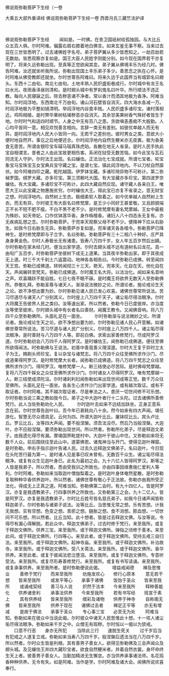 佛说观弥勒菩萨下生经（一卷


大乘五大部外重译经
佛说观弥勒菩萨下生经一卷
西晋月氏三藏竺法护译


　　

佛说观弥勒菩萨下生经
　　闻如是。一时佛。在舍卫国祇树给孤独园。与大比丘众五百人俱。尔时阿难。偏露右肩右膝着地白佛言。如来玄鉴无事不察。当来过去现在三世皆悉明了。过去诸佛姓字名号。弟子菩萨翼从多少皆悉知之。一劫百劫若无数劫。皆悉观察亦复如是。国王大臣人民姓字则能分别。如今现在国界若干亦复明了。将来久远弥勒出现。至真等正觉欲闻其变。弟子翼从佛境丰乐为经几时。佛告阿难。汝还就坐听我所说。弥勒出现国土丰乐弟子多少。善思念之执在心怀。是时阿难从佛受教即还就坐。尔时世尊告阿难曰。将来久远于此国界当有城郭名曰翅头。东西十二由旬。南北七由旬。土地丰熟人民炽盛街巷成行。尔时城中有龙王名曰水光。夜雨香泽昼则清和。是时翅头城中有罗刹鬼名曰叶华。所行顺法不违正教。每向人民寝寐之后。除去秽恶诸不净者。常以香汁而洒其地极为香净。阿难当知。尔时阎浮地。东西南北千万由旬。诸山河石壁皆自消灭。四大海水各减一万。时阎浮地极为平整如镜清明。举阎浮地内谷食丰贱。人民炽盛多诸珍宝。诸村落相近。鸡鸣相接。是时弊华果树枯竭秽恶亦自消灭。其余甘美果树香气殊好者皆生于地。尔时时气和适四时顺节。人身之中无有百八之患。贪欲嗔恚愚痴不大殷勤。人心均平皆同一意。相见欢悦善言相向。言辞一类无有差别。如彼优单越人而无有异。是时阎浮地内人民大小皆同一向。无若干之差别也。彼时男女之类。意欲大小便时地自然开。事讫之后地便还合。尔时阎浮地内自然生粳米亦无皮裹。极为香美食无患苦。所谓金银珍宝车磲马瑙真珠虎珀。各散在地无人省录。是时人民手执此宝自相谓言。昔者之人由此宝故更相伤害。系闭在狱受无数苦恼。如今此宝与瓦石同流无人守护。尔时法王出现。名曰蠰佉。正法治化七宝成就。所谓七宝者。轮宝象宝马宝珠宝玉女宝典兵宝守藏之宝。是谓七宝。镇此阎浮地内。不以刀杖自然靡伏。如今阿难四珍之藏。乾陀越国。伊罗钵宝藏。多诸珍琦异物不可称计。第二弥梯罗国。绸罗大藏。亦多珍宝。第三须赖吒大国。有大宝藏亦多珍宝。第四波罗奈蠰佉。有大宝藏。多诸珍宝不可称计。此四大藏自然应现。诸守藏人各来白王。唯愿大王以此宝藏之物惠施贫穷。尔时蠰佉大王。得此宝已亦复不省录之。意无财宝之想。时阎浮地内。自然树上生衣。极细柔软人取着之。如今优单越人自然树上生衣。而无有异。尔时彼王有大臣名曰修梵摩。是王少小同好王甚爱敬。又且颜貌端正不长不短不肥不瘦。不白不黑不老不少。是时修梵摩有妻名梵摩越。王女中最极为殊妙。如天帝妃。口作优钵莲华香。身作栴檀香。诸妇人八十四态永无复有。亦无疾病乱想之念。尔时弥勒菩萨。于兜率天观察父母不老不少。便降神下应从右胁生。如我今日右胁生无异。弥勒菩萨亦复如是。兜率诸天各各唱令。弥勒菩萨已降神生。是时修梵摩即与子立字。名曰弥勒。弥勒菩萨有三十二相八十种好。庄严其身身黄金色。尔时人寿极长无有诸患。皆寿八万四千岁。女人年五百岁然后出嫡。尔时弥勒在家未经几时。便当出家学道。尔时去翅头城不远有道树名曰龙花。高一由旬广五百步。时弥勒菩萨坐彼树下成无上道果。当其夜半弥勒出家。即于其夜成无上道。时三千大千刹土六返震动。地神各各相告曰。今时弥勒已成佛。转至闻四天王宫。弥勒已成佛道。转转闻彻三十三天。艳天。兜率天。化自在天。他化自在天。声闻展转至梵天。弥勒已成佛道。尔时魔王名大将。以法治化。闻如来名音响之声。欢喜踊跃不能自胜。七日七夜不眠不寐。是时魔王将欲界无数天人至弥勒佛所。恭敬礼拜。弥勒圣尊与诸天人。渐渐说法微妙之论。所谓论者。施论戒论生天之论。欲不净想出要为妙。尔时弥勒见诸人民已发心欢喜。诸佛世尊常所说法。苦习尽道尽与诸天人广分别其义。尔时座上八万四千天子。诸尘垢尽得法眼净。尔时大将魔王告彼界人民之类曰。汝等速出家。所以然者。弥勒今日已度彼岸。亦当度汝等使至彼岸。尔时翅头城中有长者名曰善财。闻魔王教令。又闻佛音响。将八万四千众至弥勒佛所。头面礼足在一面坐。
　　尔时弥勒渐与说法微妙之论。所谓论者。施论戒论生天之论。欲不净想出要为妙。尔时弥勒见诸人民心开意解。如诸佛世尊常所说法。苦习尽道与诸人民广分别义。尔时座上八万四千人。诸尘垢尽得法眼净。是时善财与八万四千人等。即前白佛。求索出家善修梵行。尽成阿罗汉道。尔时弥勒初会八万四千人得阿罗汉。是时蠰佉王。闻弥勒已成佛道。便往至佛所欲得闻法。时弥勒佛与王说法。初善中善竟善义理深邃。尔时大王复于异时立太子为王。赐剃头师珍宝。复以杂宝与诸梵志。将八万四千众往至佛所求作沙门。尽成道果得阿罗汉。是时修梵摩大长者。闻弥勒已成佛道。将八万四千梵志之众往至佛所求作沙门。得阿罗汉。唯修梵摩一人。断三结使必尽苦际。是时佛母梵摩越。复将八万四千婇女之众往至佛所求作沙门。尔时诸女人尽得阿罗汉。唯有梵摩越一人。断三结使成须陀洹。尔时诸刹利妇闻弥勒如来出现世间成等正觉。数千万众往至佛所。头面礼足在一面坐。各各生心求作沙门出家学道。或有越次取证。或有不取证者。尔时阿难。其不越次取证者。尽是奉法之人。患厌一切世间修不可乐想。尔时弥勒当说三乘之教如我今日。弟子之中大迦叶者行十二头陀。过去诸佛所善修梵行。此人当佐弥勒劝化人民。
　　尔时迦叶去如来不远结加趺坐。正身正意系念在前。尔时世尊告迦叶曰。吾今年已衰耗向八十余。然今如来有四大声闻。堪任游化。智慧无尽众德具足。云何为四。所谓大迦叶比丘。屠钵叹比丘。宾头卢比丘。罗云比丘。汝等四大声闻。要不般涅槃。须吾法没尽。然后乃当般涅槃。大迦叶。亦不应般涅槃。要须弥勒出现世间。所以然者。弥勒所化弟子。尽是释迦文弟子。由我遗化得尽有漏。摩竭国界毗提村中。大迦叶于彼山中住。又弥勒如来将无数千人众。前后围绕往至此山中。遂蒙佛恩。诸鬼神当与开门。使得见迦叶禅窟。是时弥勒。申右手指示迦叶告诸人民。过去久远释迦文佛弟子。名曰迦叶。今日现在头陀苦行最为第一。是时诸人见是事已叹未曾有。无数百千众生。诸尘垢尽得法眼净。或复有众生见迦叶身已。此名为最初之会。九十六亿人皆得阿罗汉。斯等之人皆是我弟子。所以然者。悉由受我训之所致也。亦由四事因缘惠施仁爱利人等利。尔时阿难。弥勒如来当取迦叶僧伽梨着之。是时迦叶身体奄然星散。是时弥勒复取种种华香供养迦叶。所以然者。诸佛世尊有敬心于正法故。弥勒亦由我所受正法化。得成无上正真之道。阿难当知。弥勒佛第二会时。有九十四亿人。皆是阿罗汉。亦复是我遗教弟子。行四事供养之所致也。又弥勒第三之会。九十二亿人。皆是阿罗汉。亦复是我遗教弟子。尔时比丘姓号皆名慈氏弟子。如我今日诸声闻皆称释迦弟子。尔时弥勒与诸弟子说法。汝等比丘。当思惟无常之想。乐有苦想。计我无我想。实有空想。色变之想。青瘀之想。膖胀之想。食不消想。脓血想。一切世间不可乐想。所以然者。比丘当知。此十想者。皆是过去释迦文佛。与汝等说。令得尽有漏心得解脱。若此众中。释迦文佛弟子。过去时修于梵行。来至我所。或复于释迦文佛所。供养三宝。来至我所。或于释迦文佛所。弹指之顷修于善本。来至此间。或于释迦文佛所。行四等心。来至此者。或于释迦文佛所。受持五戒三自归法。来至我所。或于释迦文佛所。起神寺庙。来至我所。或于释迦文佛所。补治故寺。来至我所。或于释迦文佛所。受八关斋法。来至我所。或于释迦文佛所。香华供养。来至此者。或复于彼闻法悲泣堕泪。来至我所。或复于释迦文佛所。专意听受法。来至我所。或复尽形寿善修梵行。来至我所。或复有书写读诵。来至我所。或复承事供养。来至我所者。是时弥勒便说此偈。
　　增益戒闻德　　禅及思惟业
　　善修于梵行　　而来至我所
　　劝施发欢心　　修行心原本
　　意无若干想　　皆来至我所
　　或发平等心　　承事于诸佛
　　饭饴于圣众　　皆来至我所
　　或诵戒契经　　善习与人说
　　炽然于法本　　今来至我所
　　释种善能化　　供养诸舍利
　　承事法供养　　今来至我所
　　若有书写经　　班宣于素上
　　其有供养经　　皆来至我所
　　缯彩及诸物　　供养于神寺
　　自称南无佛　　皆来至我所
　　供养于现在　　诸佛过去者
　　禅定正平等　　亦无有增减
　　是故于佛法　　承事于圣众
　　专心事三宝　　必至无为处
　　阿难当知。弥勒如来在彼众中当说此偈。尔时彼众中诸天人民思惟此十想。十一垓人诸尘垢尽得法眼净。弥勒如来千岁之中。众僧无有瑕秽。尔时恒以一偈以为禁戒。
　　口意不行恶　　身亦无所犯
　　当除此三行　　速脱生死关
　　过千岁后当有犯戒之人遂复立戒。弥勒如来当寿八万四千岁。般涅槃后遗法当在八万四千岁。所以然者。尔时众生皆是利根。其有善男子善女人。欲得见弥勒佛及三会声闻众及翅头城。及见蠰佉王并四大藏珍宝者。欲食自然粳米者。并着自然衣裳。身坏命终生天上者。彼善男子善女人。当勤加精进无生懈怠。亦当供养承事诸法师。名花捣香种种供养。无令有失。如是阿难。当作是学。尔时阿难及诸大会。闻佛所说欢喜奉行。


